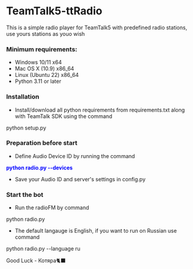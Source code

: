 <style>
    span {
  color: blue;
}
</style>
# TeamTalk5-ttRadio
This is a simple radio player for TeamTalk5 with predefined radio stations, use yours stations as youo wish

### Minimum requirements:
* Windows 10/11       x64
* Mac OS X (10.9)     x86_64
* Linux (Ubuntu 22)   x86_64
* Python 3.11 or later

### Installation 
* Install/download all python requirements from requirements.txt along with TeamTalk SDK using the command

python setup.py
### Preparation before start
* Define Audio Device ID by running the command

<b> <span> python radio.py --devices</span></b>

* Save your Audio ID and server's settings in config.py

### Start the bot
* Run the radioFM by command

python radio.py

* The default langauge is English, if you want to run on Russian use command

python radio.py --language ru




Good Luck - Котяра🐈‍⬛


